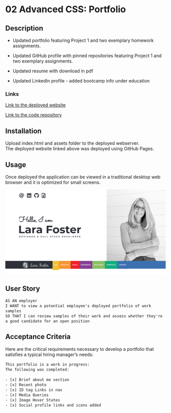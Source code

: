 # 02 Advanced CSS: Portfolio

## Description
* Updated portfolio featuring Project 1 and two exemplary homework assignments.

* Updated GitHub profile with pinned repositories featuring Project 1 and two exemplary assignments.

* Updated resume with download in pdf

* Updated LinkedIn profile - added bootcamp info under education
### Links

[Link to the deployed website](https://larafoster.github.io/Resume-and-Portfolio/)

[Link to the code repository](https://github.com/larafoster/Resume-and-Portfolio)

## Installation

Upload index.html and assets folder to the deployed webserver.  
The deployed website linked above was deployed using GitHub Pages.

## Usage

Once deployed the application can be viewed in a traditional desktop web browser and it is optimized for small screens.

![screenshot of index.html](./assets/screenshot.png)

## User Story

```
AS AN employer
I WANT to view a potential employee's deployed portfolio of work samples
SO THAT I can review samples of their work and assess whether they're a good candidate for an open position
```

## Acceptance Criteria

Here are the critical requirements necessary to develop a portfolio that satisfies a typical hiring manager’s needs:

```
This portfolio is a work in progress: 
The following was completed:

- [x] Brief about me section
- [x] Recent photo
- [x] ID tag Links in nav
- [x] Media Queries
- [x] Image Hover States
- [x] Social profile links and icons added
```

